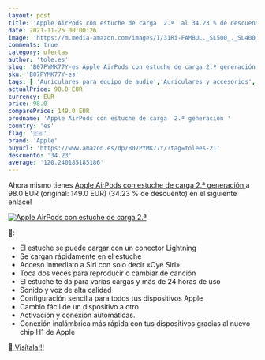 ```yaml
---
layout: post
title: 'Apple AirPods con estuche de carga  2.ª  al 34.23 % de descuento'
date: 2021-11-25 00:00:26
image: 'https://m.media-amazon.com/images/I/31Ri-FAMBUL._SL500_._SL400_.jpg'
comments: true
category: ofertas
author: 'tole.es'
slug: 'B07PYMK77Y-es Apple AirPods con estuche de carga 2.ª generación'
sku: 'B07PYMK77Y-es'
tags: [ 'Auriculares para equipo de audio','Auriculares y accesorios','Electrónica','apple', ]
actualPrice: 98.0 EUR
currency: EUR
price: 98.0
comparePrice: 149.0 EUR
prodname: 'Apple AirPods con estuche de carga  2.ª generación '
country: 'es'
flag: '🇪🇸'
brand: 'Apple'
buyurl: 'https://www.amazon.es/dp/B07PYMK77Y/?tag=tolees-21'
descuento: '34.23'
average: '120.240185185186'
---
```


Ahora mismo tienes [Apple AirPods con estuche de carga  2.ª generación ](https://www.amazon.es/dp/B07PYMK77Y/?tag=tolees-21) a 98.0 EUR (original: 149.0 EUR) (34.23 %  de descuento) en el siguiente enlace!

[![Apple AirPods con estuche de carga  2.ª ](https://m.media-amazon.com/images/I/31Ri-FAMBUL._SL500_._SL400_.jpg)](https://www.amazon.es/dp/B07PYMK77Y/?tag=tolees-21)

🔎:

- El estuche se puede cargar con un conector Lightning
- Se cargan rápidamente en el estuche
- Acceso inmediato a Siri con solo decir «Oye Siri»
- Toca dos veces para reproducir o cambiar de canción
- El estuche te da para varias cargas y más de 24 horas de uso
- Sonido y voz de alta calidad
- Configuración sencilla para todos tus dispositivos Apple
- Cambio fácil de un dispositivo a otro
- Activación y conexión automáticas.
- Conexión inalámbrica más rápida con tus dispositivos gracias al nuevo chip H1 de Apple

[🛒 Visítala!!!](https://www.amazon.es/dp/B07PYMK77Y/?tag=tolees-21)
